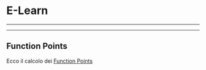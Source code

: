 # E-Learn
---


---
## Function Points

Ecco il calcolo dei [Function Points](https://docs.google.com/spreadsheets/d/1M1lvGJNqLAfyBW4cOUL9Z8jWAp4Q0IMQSXs8J7TPPjs/edit?usp=sharing)
